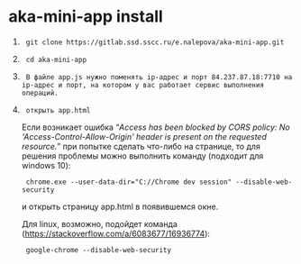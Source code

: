 # aka-mini-app install

1.      git clone https://gitlab.ssd.sscc.ru/e.nalepova/aka-mini-app.git 
2.      cd aka-mini-app
3.      В файле app.js нужно поменять ip-адрес и порт 84.237.87.18:7710 на ip-адрес и порт, на котором у вас работает сервис выполнения операций.
3.      открыть app.html
    Если возникает ошибка “_Access has been blocked by CORS policy: No 'Access-Control-Allow-Origin' header is present on the requested resource._”   при попытке сделать что-либо на странице, то для решения проблемы можно выполнить команду (подходит для windows 10):

        chrome.exe --user-data-dir="C://Chrome dev session" --disable-web-security
    
    и открыть страницу app.html в появившемся окне.

    Для linux, возможно, подойдет команда (https://stackoverflow.com/a/6083677/16936774):

        google-chrome --disable-web-security

   


